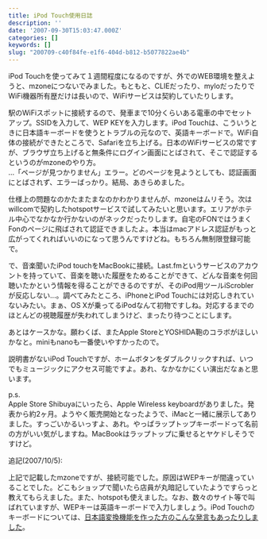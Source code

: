```yaml
---
title: iPod Touch使用日誌
description: ''
date: '2007-09-30T15:03:47.000Z'
categories: []
keywords: []
slug: "200709-c40f84fe-e1f6-404d-b812-b5077822ae4b"
---
```

iPod Touchを使ってみて１週間程度になるのですが、外でのWEB環境を整えようと、mzoneにつないでみました。もともと、CLIEだったり、myloだったりでWiFi機器所有歴だけは長いので、WiFiサービスは契約していたりします。

駅のWiFiスポットに接続するので、発車まで10分くらいある電車の中でセットアップ。SSIDを入力して、WEP KEYを入力します。iPod Touchは、こういうときに日本語キーボードを使うとトラブルの元なので、英語キーボードで。WiFi自体の接続ができたところで、Safariを立ち上げる。日本のWiFiサービスの常ですが、ブラウザ立ち上げると無条件にログイン画面にとばされて、そこで認証するというのがmzoneのやり方。  
…「ページが見つかりません」エラー。どのページを見ようとしても、認証画面にとばされず、エラーばっかり。結局、あきらめました。

仕様上の問題なのかたまたまなのかわかりませんが、mzoneはムリそう。次はwillcomで契約したhotspotサービスで試してみたいと思います。エリアがホテル中心でなかなか行かないのがネックだったりします。自宅のFONではうまくFonのページに飛ばされて認証できましたよ。本当はmacアドレス認証がもっと広がってくれればいいのになって思うんですけどね。もちろん無制限登録可能で。

で、音楽聞いたiPod touchをMacBookに接続。Last.fmというサービスのアカウントを持っていて、音楽を聴いた履歴をためることができて、どんな音楽を何回聴いたかという情報を得ることができるのですが、そのiPod用ツールiScroblerが反応しない…。調べてみたところ、iPhoneとiPod Touchには対応しきれていないみたい。まぁ、OS Xが乗ってるiPodなんて初物ですしね。対応するまでのほとんどの視聴履歴が失われてしまうけど、まったり待つことにします。

あとはケースかな。願わくば、またApple StoreとYOSHIDA鞄のコラボがほしいかなと。miniもnanoも一番使いやすかったので。

説明書がないiPod Touchですが、ホームボタンをダブルクリックすれば、いつでもミュージックにアクセス可能ですよ。あれ、なかなかにくい演出だなぁと思います。

p.s.  
Apple Store Shibuyaにいったら、Apple Wireless keyboardがありました。発表から約2ヶ月。ようやく販売開始となったようで、iMacと一緒に展示してありました。すっごいかるいっすよ、あれ。やっぱラップトップキーボードって名前の方がいい気がしますね。MacBookはラップトップに乗せるとヤケドしそうですけど。

追記(2007/10/5):

上記で記載したmzoneですが、接続可能でした。原因はWEPキーが間違っていることでした。どこもショップで聞いたら店員が丸暗記していたようですらっと教えてもらえました。また、hotspotも使えました。なお、数々のサイト等で叫ばれていますが、WEPキーは英語キーボードで入力しましょう。iPod Touchのキーボードについては、[日本語変換機能を作った方のこんな発言もあったりしました](http://twitter.com/masui/statuses/312100492)。